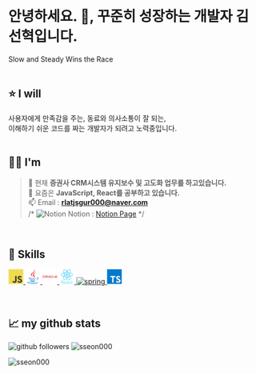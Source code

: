 <h1>안녕하세요. 👋, 꾸준히 성장하는 개발자 김선혁입니다.</h1>
Slow and Steady Wins the Race<br /><br />

## ⭐ I will
<div>
    <div>사용자에게 만족감을 주는, 동료와 의사소통이 잘 되는, </div>
    <div>이해하기 쉬운 코드를 짜는 개발자가 되려고 노력중입니다. </div>
</div>    
<br />

## 👨‍💻 I'm
> 🔭 현재 **증권사 CRM시스템 유지보수 및 고도화 업무를 하고있습니다.** <br />
> 🌱 요즘은 **JavaScript, React를 공부하고 있습니다.** <br />
> 📫 Email : **rlatjsgur000@naver.com**<br />
/*
> <img src="https://upload.wikimedia.org/wikipedia/commons/4/45/Notion_app_logo.png" width="20px" alt="Notion"> Notion : [Notion Page](https://maze-burrito-70a.notion.site/87885f45c27543d6a5fc3f570ecd8fa5?pvs=4)
*/
<br />

## 📖 Skills
<p> 
    <a href="https://developer.mozilla.org/en-US/docs/Web/JavaScript" target="_blank" rel="noreferrer"> 
        <img src="https://raw.githubusercontent.com/devicons/devicon/master/icons/javascript/javascript-original.svg" alt="javascript" width="30" height="30"/>         </a> 
    <a href="https://www.java.com" target="_blank" rel="noreferrer"> 
        <img src="https://raw.githubusercontent.com/devicons/devicon/master/icons/java/java-original.svg" alt="java" width="30" height="30"/> 
    </a> 
    <a href="https://www.oracle.com/" target="_blank" rel="noreferrer"> 
        <img src="https://raw.githubusercontent.com/devicons/devicon/master/icons/oracle/oracle-original.svg" alt="oracle" width="30" height="30"/> 
    </a> 
    <a href="https://reactjs.org/" target="_blank" rel="noreferrer"> 
        <img src="https://raw.githubusercontent.com/devicons/devicon/master/icons/react/react-original-wordmark.svg" alt="react" width="30" height="30"/> 
    </a> 
    <a href="https://spring.io/" target="_blank" rel="noreferrer"> 
        <img src="https://www.vectorlogo.zone/logos/springio/springio-icon.svg" alt="spring" width="30" height="30"/>
    </a> 
    <a href="https://https://www.typescriptlang.org/" target="_blank" rel="noreferrer">
        <img src="https://raw.githubusercontent.com/devicons/devicon/master/icons/typescript/typescript-original.svg" alt="typescript" width:"30" height="30">
    </a>
</p>

<br />

## 📈 my github stats
<span>
    <img src="https://img.shields.io/github/followers/sseon000?style=social" alt="github followers" height="24" />
</span>
<span> 
    <img src="https://komarev.com/ghpvc/?username=sseon000&label=Profile%20views&color=0e75b6&style=flat" alt="sseon000" /> 
</span><br />
<p>
    <img align="left" src="https://github-readme-stats.vercel.app/api?username=sseon000&show_icons=true&locale=en" alt="sseon000" />
</p>
<br />
